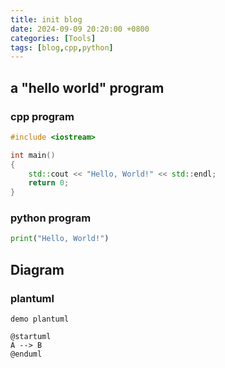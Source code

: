 ```yaml
---
title: init blog
date: 2024-09-09 20:20:00 +0800
categories: [Tools]
tags: [blog,cpp,python]
---
```


## a "hello world" program

### cpp program

```c++
#include <iostream>

int main() 
{
    std::cout << "Hello, World!" << std::endl;
    return 0;
}
```

### python program

```python
print("Hello, World!")
```

## Diagram

### plantuml

`demo plantuml`

```plantuml
@startuml
A --> B
@enduml
```


